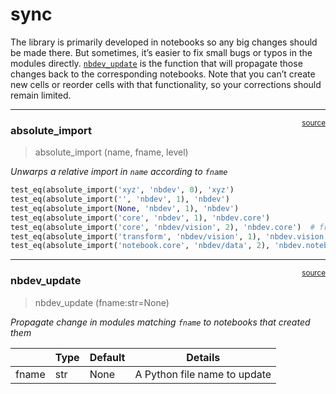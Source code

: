 # sync


<!-- WARNING: THIS FILE WAS AUTOGENERATED! DO NOT EDIT! -->

The library is primarily developed in notebooks so any big changes
should be made there. But sometimes, it’s easier to fix small bugs or
typos in the modules directly.
[`nbdev_update`](https://nbdev.fast.ai/api/sync.html#nbdev_update) is
the function that will propagate those changes back to the corresponding
notebooks. Note that you can’t create new cells or reorder cells with
that functionality, so your corrections should remain limited.

------------------------------------------------------------------------

<a
href="https://github.com/AnswerDotAI/nbdev/blob/main/nbdev/sync.py#L25"
target="_blank" style="float:right; font-size:smaller">source</a>

### absolute_import

>  absolute_import (name, fname, level)

*Unwarps a relative import in `name` according to `fname`*

``` python
test_eq(absolute_import('xyz', 'nbdev', 0), 'xyz')
test_eq(absolute_import('', 'nbdev', 1), 'nbdev')
test_eq(absolute_import(None, 'nbdev', 1), 'nbdev')
test_eq(absolute_import('core', 'nbdev', 1), 'nbdev.core')
test_eq(absolute_import('core', 'nbdev/vision', 2), 'nbdev.core')  # from ..core import *
test_eq(absolute_import('transform', 'nbdev/vision', 1), 'nbdev.vision.transform')  # from .transform import *
test_eq(absolute_import('notebook.core', 'nbdev/data', 2), 'nbdev.notebook.core')  # from ..notebook.core import *
```

------------------------------------------------------------------------

<a
href="https://github.com/AnswerDotAI/nbdev/blob/main/nbdev/sync.py#L70"
target="_blank" style="float:right; font-size:smaller">source</a>

### nbdev_update

>  nbdev_update (fname:str=None)

*Propagate change in modules matching `fname` to notebooks that created
them*

<table>
<thead>
<tr>
<th></th>
<th><strong>Type</strong></th>
<th><strong>Default</strong></th>
<th><strong>Details</strong></th>
</tr>
</thead>
<tbody>
<tr>
<td>fname</td>
<td>str</td>
<td>None</td>
<td>A Python file name to update</td>
</tr>
</tbody>
</table>
